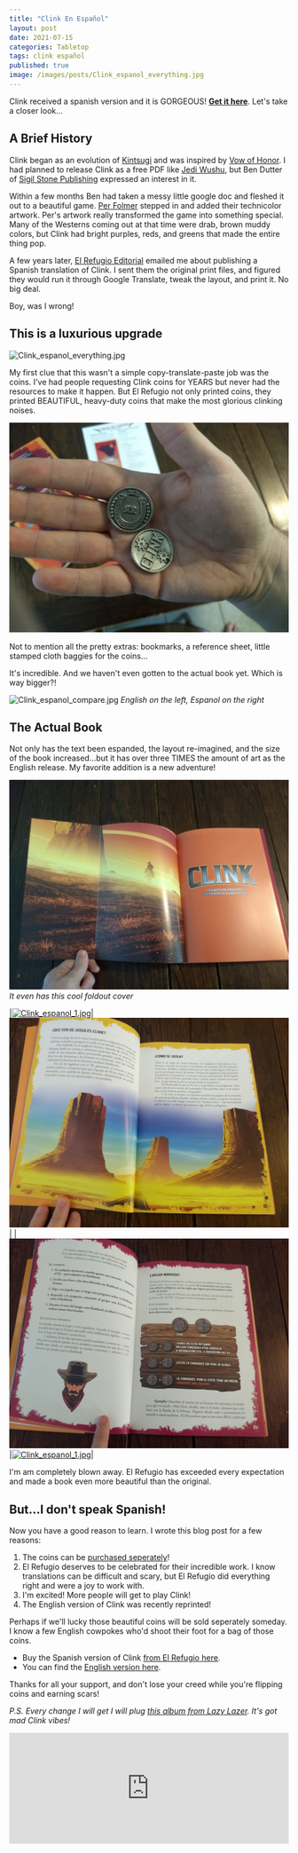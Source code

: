 ```yaml
---
title: "Clink En Español"
layout: post
date: 2021-07-15
categories: Tabletop
tags: clink español
published: true
image: /images/posts/Clink_espanol_everything.jpg
---
```


Clink received a spanish version and it is GORGEOUS! [**Get it here**](https://www.elrefugioeditorial.com/tienda/clink). Let's take a closer look...

## A Brief History

Clink began as an evolution of [Kintsugi](/kintsugi) and was inspired by [Vow of Honor](https://www.sigilstonepublishing.com/vow-of-honor-rpg/). I had planned to release Clink as a free PDF like [Jedi Wushu](/david/my-creations/jedi-wushu), but Ben Dutter of [Sigil Stone Publishing](https://www.sigilstonepublishing.com/) expressed an interest in it.

Within a few months Ben had taken a messy little google doc and fleshed it out to a beautiful game. [Per Folmer](https://www.artstation.com/shrimpskimps) stepped in and added their technicolor artwork. Per's artwork really transformed the game into something special. Many of the Westerns coming out at that time were drab, brown muddy colors, but Clink had bright purples, reds, and greens that made the entire thing pop.

A few years later, [El Refugio Editorial](https://www.elrefugioeditorial.com/) emailed me about publishing a Spanish translation of Clink. I sent them the original print files, and figured they would run it through Google Translate, tweak the layout, and print it. No big deal.

Boy, was I wrong!

## This is a luxurious upgrade

![Clink_espanol_everything.jpg](/images/posts/Clink_espanol_everything.jpg)

My first clue that this wasn't a simple copy-translate-paste job was the coins. I've had people requesting Clink coins for YEARS but never had the resources to make it happen. But El Refugio not only printed coins, they printed BEAUTIFUL, heavy-duty coins that make the most glorious clinking noises.

![Clink_espanol_coins.jpg](/images/posts/Clink_espanol_coins.jpg)

Not to mention all the pretty extras: bookmarks, a reference sheet, little stamped cloth baggies for the coins...

It's incredible. And we haven't even gotten to the actual book yet. Which is way bigger?!

![Clink_espanol_compare.jpg](/images/posts/Clink_espanol_compare.jpg)
*English on the left, Espanol on the right*

## The Actual Book

Not only has the text been espanded, the layout re-imagined, and the size of the book increased...but it has over three TIMES the amount of art as the English release. My favorite addition is a new adventure!

![Clink_espanol_1.jpg](/images/posts/Clink_espanol_1.jpg)
*It even has this cool foldout cover*

|[![Clink_espanol_1.jpg](/images/posts/Clink_espanol_2.jpg)](/images/posts/Clink_espanol_2.jpg)|[![Clink_espanol_1.jpg](/images/posts/Clink_espanol_3.jpg)](/images/posts/Clink_espanol_3.jpg)|
|[![Clink_espanol_1.jpg](/images/posts/Clink_espanol_4.jpg)](/images/posts/Clink_espanol_4.jpg)|[![Clink_espanol_1.jpg](/images/posts/Clink_espanol_5.jpg)](/images/posts/Clink_espanol_5.jpg)|


I'm am completely blown away. El Refugio has exceeded every expectation and made a book even more beautiful than the original.

## But...I don't speak Spanish!

Now you have a good reason to learn. I wrote this blog post for a few reasons:

1. The coins can be [purchased seperately](https://www.elrefugioeditorial.com/tienda/bolsa-3-monedas-clink)! 
2. El Refugio deserves to be celebrated for their incredible work. I know translations can be difficult and scary, but El Refugio did everything right and were a joy to work with.
3. I'm excited! More people will get to play Clink!
4. The English version of Clink was recently reprinted!

Perhaps if we'll lucky those beautiful coins will be sold seperately someday. I know a few English cowpokes who'd shoot their foot for a bag of those coins.

 - Buy the Spanish version of Clink [from El Refugio here](https://www.elrefugioeditorial.com/clink).
 - You can find the [English version here](/clink).

Thanks for all your support, and don't lose your creed while you're flipping coins and earning scars!

_P.S. Every change I will get I will plug [this album from Lazy Lazer](https://lazylaser.bandcamp.com/album/ride-on-space-cowboy). It's got mad Clink vibes!_


<iframe style="border: 0; width: 100%; height: 200px;" src="https://bandcamp.com/EmbeddedPlayer/album=37894053/size=large/bgcol=ffffff/linkcol=0687f5/tracklist=false/artwork=small/transparent=true/" seamless><a href="http://lazylaser.bandcamp.com/album/ride-on-space-cowboy">Ride On Space Cowboy by Lazy Laser</a></iframe>